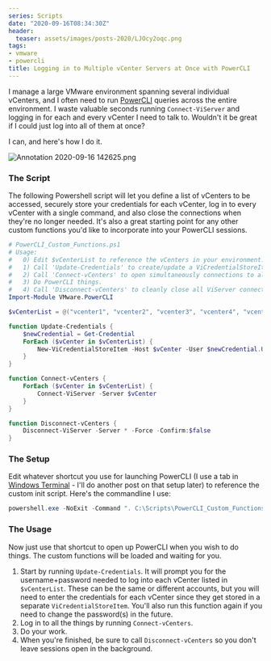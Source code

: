 ```yaml
---
series: Scripts
date: "2020-09-16T08:34:30Z"
header:
  teaser: assets/images/posts-2020/LJOcy2oqc.png
tags:
- vmware
- powercli
title: Logging in to Multiple vCenter Servers at Once with PowerCLI
---
```


I manage a large VMware environment spanning several individual vCenters, and I often need to run [PowerCLI](https://code.vmware.com/web/tool/12.0.0/vmware-powercli) queries across the entire environment. I waste valuable seconds running `Connect-ViServer` and logging in for each and every vCenter I need to talk to. Wouldn't it be great if I could just log into all of them at once?

I can, and here's how I do it.

![Annotation 2020-09-16 142625.png](/images/posts-2020/LJOcy2oqc.png)

### The Script
The following Powershell script will let you define a list of vCenters to be accessed, securely store your credentials for each vCenter, log in to every vCenter with a single command, and also close the connections when they're no longer needed. It's also a great starting point for any other custom functions you'd like to incorporate into your PowerCLI sessions.
```powershell
# PowerCLI_Custom_Functions.ps1
# Usage:
#   0) Edit $vCenterList to reference the vCenters in your environment.
#   1) Call 'Update-Credentials' to create/update a ViCredentialStoreItem to securely store your username and password.
#   2) Call 'Connect-vCenters' to open simultaneously connections to all the vCenters in your environment. 
#   3) Do PowerCLI things.
#   4) Call 'Disconnect-vCenters' to cleanly close all ViServer connections because housekeeping.
Import-Module VMware.PowerCLI

$vCenterList = @("vcenter1", "vcenter2", "vcenter3", "vcenter4", "vcenter5")

function Update-Credentials {
    $newCredential = Get-Credential
    ForEach ($vCenter in $vCenterList) {
        New-ViCredentialStoreItem -Host $vCenter -User $newCredential.UserName -Password $newCredential.GetNetworkCredential().password
    }
}

function Connect-vCenters {
    ForEach ($vCenter in $vCenterList) {
        Connect-ViServer -Server $vCenter
    }
}

function Disconnect-vCenters {
    Disconnect-ViServer -Server * -Force -Confirm:$false
}
```
### The Setup
Edit whatever shortcut you use for launching PowerCLI (I use a tab in [Windows Terminal](https://github.com/microsoft/terminal) - I'll do another post on that setup later) to reference the custom init script. Here's the commandline I use:
```powershell
powershell.exe -NoExit -Command ". C:\Scripts\PowerCLI_Custom_Functions.ps1"
```
### The Usage
Now just use that shortcut to open up PowerCLI when you wish to do things. The custom functions will be loaded and waiting for you.
1. Start by running `Update-Credentials`. It will prompt you for the username+password needed to log into each vCenter listed in `$vCenterList`. These can be the same or different accounts, but you will need to enter the credentials for each vCenter since they get stored in a separate `ViCredentialStoreItem`. You'll also run this function again if you need to change the password(s) in the future.
2. Log in to all the things by running `Connect-vCenters`. 
3. Do your work.
4. When you're finished, be sure to call `Disconnect-vCenters` so you don't leave sessions open in the background.
